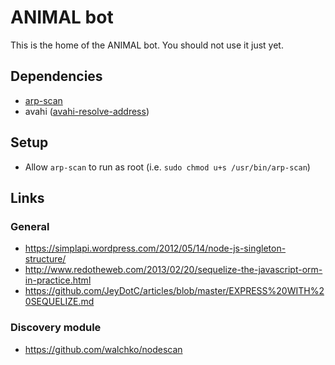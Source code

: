 # ANIMAL bot

This is the home of the ANIMAL bot. You should not use it just yet.

## Dependencies

- [arp-scan](http://linux.die.net/man/1/arp-scan)
- avahi ([avahi-resolve-address](http://linux.die.net/man/1/avahi-resolve-address))

## Setup

- Allow `arp-scan` to run as root (i.e. `sudo chmod u+s /usr/bin/arp-scan`)

## Links

### General

- https://simplapi.wordpress.com/2012/05/14/node-js-singleton-structure/
- http://www.redotheweb.com/2013/02/20/sequelize-the-javascript-orm-in-practice.html
- https://github.com/JeyDotC/articles/blob/master/EXPRESS%20WITH%20SEQUELIZE.md

### Discovery module

- https://github.com/walchko/nodescan
